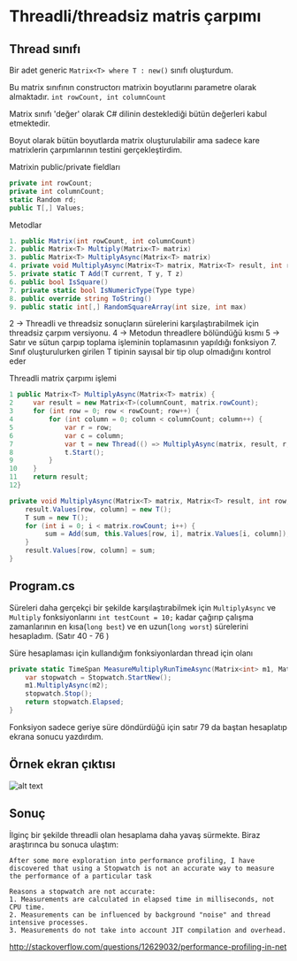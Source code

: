 # Threadli/threadsiz matris çarpımı

## Thread sınıfı

Bir adet generic `Matrix<T> where T : new()` sınıfı oluşturdum. 

Bu matrix sınıfının constructorı matrixin boyutlarını parametre olarak almaktadır. `int rowCount, int columnCount`

Matrix sınıfı 'değer' olarak C# dilinin desteklediği bütün değerleri kabul etmektedir. 

Boyut olarak bütün boyutlarda matrix oluşturulabilir ama sadece kare matrixlerin çarpımlarının testini gerçekleştirdim.

Matrixin public/private fieldları
```C#
private int rowCount;
private int columnCount;
static Random rd;
public T[,] Values;
```

Metodlar

```C#
1. public Matrix(int rowCount, int columnCount)
2. public Matrix<T> Multiply(Matrix<T> matrix)
3. public Matrix<T> MultiplyAsync(Matrix<T> matrix)
4. private void MultiplyAsync(Matrix<T> matrix, Matrix<T> result, int row, int column)
5. private static T Add(T current, T y, T z)
6. public bool IsSquare()
7. private static bool IsNumericType(Type type)
8. public override string ToString()
9. public static int[,] RandomSquareArray(int size, int max)
```
2 -> Threadli ve threadsiz sonuçların sürelerini karşılaştırabilmek için threadsiz çarpım versiyonu.
4 -> Metodun threadlere bölündüğü kısmı
5 -> Satır ve sütun çarpıp toplama işleminin toplamasının yapıldığı fonksiyon
7. Sınıf oluşturulurken girilen T tipinin sayısal bir tip olup olmadığını kontrol eder


Threadli matrix çarpımı işlemi
```C#
1 public Matrix<T> MultiplyAsync(Matrix<T> matrix) {
2     var result = new Matrix<T>(columnCount, matrix.rowCount);
3     for (int row = 0; row < rowCount; row++) {
4         for (int column = 0; column < columnCount; column++) {
5             var r = row;
6             var c = column;
7             var t = new Thread(() => MultiplyAsync(matrix, result, r, c));
8             t.Start();
9         }
10    }
11    return result;
12}

private void MultiplyAsync(Matrix<T> matrix, Matrix<T> result, int row, int column) {
    result.Values[row, column] = new T();
    T sum = new T();
    for (int i = 0; i < matrix.rowCount; i++) {
         sum = Add(sum, this.Values[row, i], matrix.Values[i, column]);
    }
    result.Values[row, column] = sum;
}
```


## Program.cs

Süreleri daha gerçekçi bir şekilde karşılaştırabilmek için `MultiplyAsync` ve `Multiply` fonksiyonlarını `int testCount = 10;` kadar çağırıp çalışma zamanlarının en kısa(`long best`) ve en uzun(`long worst`) sürelerini hesapladım. (Satır 40 - 76 )

Süre hesaplaması için kullandığım fonksiyonlardan thread için olanı

```C#
private static TimeSpan MeasureMultiplyRunTimeAsync(Matrix<int> m1, Matrix<int> m2) {
    var stopwatch = Stopwatch.StartNew();
    m1.MultiplyAsync(m2);
    stopwatch.Stop();
    return stopwatch.Elapsed;
}
```

Fonksiyon sadece geriye süre döndürdüğü için satır 79 da baştan hesaplatıp ekrana sonucu yazdırdım.


## Örnek ekran çıktısı

![alt text](https://ryzyyw.dm2304.livefilestore.com/y3m2ilGzPLF_u-MB3PW8A07BPsMnllXKcM3R8hrIenvaXG4xBVEvKBqyGDHooo7I5K-D3w5wCWSG8eKsvhrl_he25GaWds2AnkLmtB8fk4VFCyfgNuBF58cTYBFq_UBkc07evatomAclZ337hzx6JLaVDBGNC0p7Sim6T7lCngV6eQ/matrix_carpim.png?psid=1)

## Sonuç

İlginç bir şekilde threadli olan hesaplama daha yavaş sürmekte. Biraz araştırınca bu sonuca ulaştım:
```
After some more exploration into performance profiling, I have discovered that using a Stopwatch is not an accurate way to measure the performance of a particular task

Reasons a stopwatch are not accurate:
1. Measurements are calculated in elapsed time in milliseconds, not CPU time.
2. Measurements can be influenced by background "noise" and thread intensive processes.
3. Measurements do not take into account JIT compilation and overhead.
```
http://stackoverflow.com/questions/12629032/performance-profiling-in-net
